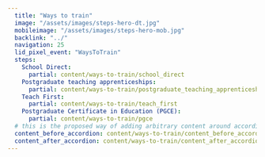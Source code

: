 ```yaml
---
  title: "Ways to train"
  image: "/assets/images/steps-hero-dt.jpg"
  mobileimage: "/assets/images/steps-hero-mob.jpg"
  backlink: "../"
  navigation: 25
  lid_pixel_event: "WaysToTrain"
  steps:
    School Direct:
      partial: content/ways-to-train/school_direct
    Postgraduate teaching apprenticeships:
      partial: content/ways-to-train/postgraduate_teaching_apprenticeships
    Teach First:
      partial: content/ways-to-train/teach_first
    Postgraduate Certificate in Education (PGCE):
      partial: content/ways-to-train/pgce
  # this is the proposed way of adding arbitrary content around accordions
  content_before_accordion: content/ways-to-train/content_before_accordion
  content_after_accordion: content/ways-to-train/content_after_accordion
---
```

